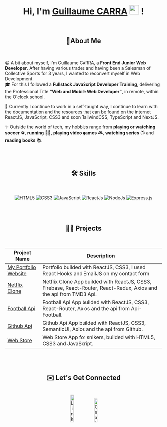<h1 align="center"> Hi, I'm <a href="https://www.linkedin.com/in/guillaumecarra/" target="_blank" rel="noreferrer">Guillaume CARRA</a> <img src="https://media.giphy.com/media/hvRJCLFzcasrR4ia7z/giphy.gif" width="30px" height="30px"> !</h1>

<br>

<h2 align="center">🚀About Me</h2>

<br>

😀 A bit about myself, I'm Guillaume CARRA, a **Front End Junior Web Developer**. After having various trades and having been a Salesman of Collective Sports for 3 years, I wanted to reconvert myself in Web Development.<br>
🎓 For this I followed a **Fullstack JavaScript Developer Training**, delivering the Professional Title **"Web and Mobile Web Developer"**, in remote, within the O'clock school.

🧠 Currently I continue to work in a self-taught way, I continue to learn with the documentation and the resources that can be found on the internet ReactJS, JavaScript, CSS3 and soon TailwindCSS, TypeScript and NextJS.

✨ Outside the world of tech, my hobbies range from **playing or watching soccer** ⚽, **running** 🏃‍♂️, **playing video games** 🎮, **watching series** 📺 and **reading books** 📚.  

<br>
<br>

<h2 align="center">🛠 Skills</h2>

<br>

<p align="center">
 <img alt="HTML5" src="https://img.shields.io/badge/html5-%23E34F26.svg?&style=for-the-badge&logo=html5&logoColor=white" />
 <img alt="CSS3" src="https://img.shields.io/badge/css3-%231572B6.svg?&style=for-the-badge&logo=css3&logoColor=white" />
 <img alt="JavaScript" src="https://img.shields.io/badge/javascript-%23323330.svg?&style=for-the-badge&logo=javascript&logoColor=%23F7DF1E" />
 <img alt="ReactJs" src="https://img.shields.io/badge/React-20232A?style=for-the-badge&logo=react&logoColor=61DAFB" />
 <img alt="NodeJs" src="https://img.shields.io/badge/Node.js-339933?style=for-the-badge&logo=nodedotjs&logoColor=white" />
 <img alt="Express.js" src="https://img.shields.io/badge/Express.js-000000?style=for-the-badge&logo=express&logoColor=white" />
</p>

<br>
<br>

<h2 align="center">👨‍💻 Projects</h2>

<br>
 
 | Project Name | Description |
 | ------------ | ----------- |
 | [My Portfolio Website](https://www.guillaumecarra.com/)  | Portfolio builded with ReactJS, CSS3, I used React Hooks and EmailJS on my contact form |
 | [Netflix Clone](https://netflix-clone-97fb7.web.app/)  | Netflix Clone App builded with ReactJS, CSS3, Firebase, React-Router, React-Redux, Axios and the api from TMDB Api.  |
 | [Football Api](https://api-soccer.netlify.app/) | Football Api App builded with ReactJS, CSS3, React-Router, Axios and the api from Api-Football. |
 | [Github Api](https://apigithub-gc.netlify.app/) | Github Api App builded with ReactJS, CSS3, SemanticUI, Axios and the api from Github. |
 | [Web Store](https://webstoresneakers.netlify.app/) | Web Store App for snikers, builded with HTML5, CSS3 and JavaScript. |
 
 <br>
 <br>
 
<h2 align="center">✉️ Let's Get Connected</h2>

<br>

<div align="center">
  <a href="https://www.linkedin.com/in/guillaumecarra/" target="_blank" rel="noreferrer"><img alt="LinkedIn"  width="15%" src="https://img.shields.io/badge/linkedin%20-%230077B5.svg?&style=for-  the-badge&logo=linkedin&logoColor=white" /></a>
  <a href="mailto:carraguillaume@gmail.com"><img alt="Gmail" width="14%" src="https://img.shields.io/badge/Gmail-D14836?style=for-the-badge&logo=gmail&logoColor=white" /></a>
</div>

<!---
GuillaumeCARRA/GuillaumeCARRA is a ✨ special ✨ repository because its `README.md` (this file) appears on your GitHub profile.
You can click the Preview link to take a look at your changes.
--->
